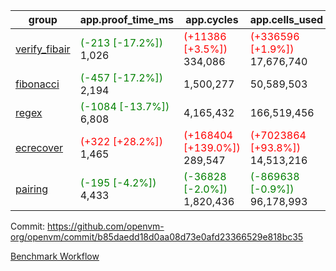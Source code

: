 | group | app.proof_time_ms | app.cycles | app.cells_used | leaf.proof_time_ms | leaf.cycles | leaf.cells_used |
| -- | -- | -- | -- | -- | -- | -- |
| [verify_fibair](https://github.com/openvm-org/openvm/blob/benchmark-results/benchmarks-pr/1714/verify_fibair-b85daedd18d0aa08d73e0afd23366529e818bc35.md) |<span style='color: green'>(-213 [-17.2%])</span> 1,026 | <span style='color: red'>(+11386 [+3.5%])</span> 334,086 | <span style='color: red'>(+336596 [+1.9%])</span> 17,676,740 |- | - | - |
| [fibonacci](https://github.com/openvm-org/openvm/blob/benchmark-results/benchmarks-pr/1714/fibonacci-b85daedd18d0aa08d73e0afd23366529e818bc35.md) |<span style='color: green'>(-457 [-17.2%])</span> 2,194 |  1,500,277 |  50,589,503 |- | - | - |
| [regex](https://github.com/openvm-org/openvm/blob/benchmark-results/benchmarks-pr/1714/regex-b85daedd18d0aa08d73e0afd23366529e818bc35.md) |<span style='color: green'>(-1084 [-13.7%])</span> 6,808 |  4,165,432 |  166,519,456 |- | - | - |
| [ecrecover](https://github.com/openvm-org/openvm/blob/benchmark-results/benchmarks-pr/1714/ecrecover-b85daedd18d0aa08d73e0afd23366529e818bc35.md) |<span style='color: red'>(+322 [+28.2%])</span> 1,465 | <span style='color: red'>(+168404 [+139.0%])</span> 289,547 | <span style='color: red'>(+7023864 [+93.8%])</span> 14,513,216 |- | - | - |
| [pairing](https://github.com/openvm-org/openvm/blob/benchmark-results/benchmarks-pr/1714/pairing-b85daedd18d0aa08d73e0afd23366529e818bc35.md) |<span style='color: green'>(-195 [-4.2%])</span> 4,433 | <span style='color: green'>(-36828 [-2.0%])</span> 1,820,436 | <span style='color: green'>(-869638 [-0.9%])</span> 96,178,993 |- | - | - |


Commit: https://github.com/openvm-org/openvm/commit/b85daedd18d0aa08d73e0afd23366529e818bc35

[Benchmark Workflow](https://github.com/openvm-org/openvm/actions/runs/15466912961)
